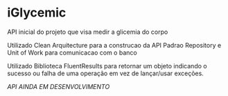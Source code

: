 # iGlycemic
API inicial do projeto que visa medir a glicemia do corpo

Utilizado Clean Arquitecture para a construcao da API
Padrao Repository e Unit of Work para comunicacao com o banco

Utilizado Biblioteca FluentResults para retornar um objeto indicando o sucesso ou falha de uma operação em vez de lançar/usar exceções.

*API AINDA EM DESENVOLVIMENTO*
